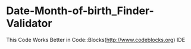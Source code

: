 # Date-Month-of-birth_Finder-Validator
This Code Works Better in Code::Blocks(http://www.codeblocks.org) IDE
